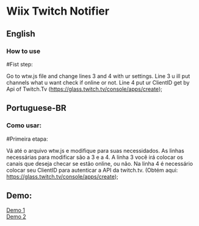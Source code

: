 # Wiix Twitch Notifier 

## English
### How to use

#Fist step:

Go to wtw.js file and change lines 3 and 4 with ur settings. 
Line 3 u ill put channels what u want check if online or not.
Line 4 put ur ClientID get by Api of Twitch.Tv (https://glass.twitch.tv/console/apps/create);

## Portuguese-BR
### Como usar:

#Primeira etapa: 

Vá até o arquivo wtw.js e modifique para suas necessidados.
As linhas necessárias para modificar são a 3 e a 4.
A linha 3 você irá colocar os canais que deseja checar se estão online, ou não.
Na linha 4 é necessário colocar seu ClientID para autenticar a API da twitch.tv. (Obtém aqui: <a href="https://glass.twitch.tv/console/apps/create">https://glass.twitch.tv/console/apps/create</a>);

## Demo: 
<a href="riot-global.com.br" target="_blank">Demo 1</a>
<br>
<a href="lycanzito.com.br" target="_blank">Demo 2</a>



